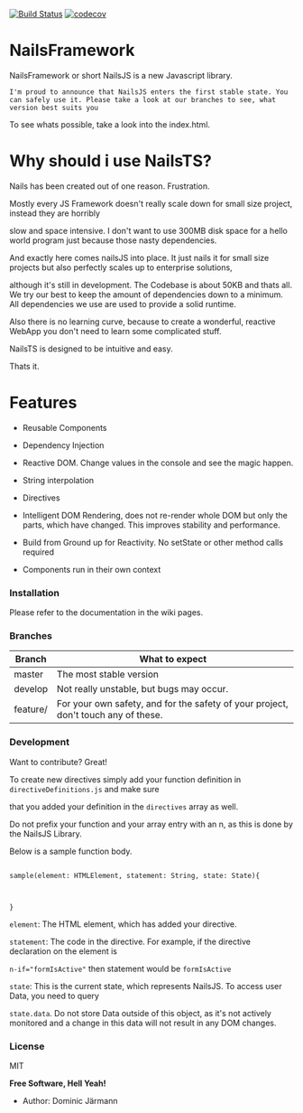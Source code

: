 
[![Build Status](https://travis-ci.org/nailsframework/nails.svg?branch=master)](https://travis-ci.org/nailsframework/nails)
[![codecov](https://codecov.io/gh/nailsframework/nails/branch/master/graph/badge.svg)](https://codecov.io/gh/nailsframework/nails)



# NailsFramework
  

NailsFramework or short NailsJS is a new Javascript library.


  


```I'm proud to announce that NailsJS enters the first stable state. You can safely use it. Please take a look at our branches to see, what version best suits you```

  

To see whats possible, take a look into the index.html.

  

# Why should i use NailsTS?

  

Nails has been created out of one reason. Frustration.

Mostly every JS Framework doesn't really scale down for small size project, instead they are horribly

slow and space intensive. I don't want to use 300MB disk space for a hello world program just because
those nasty dependencies.

  

And exactly here comes nailsJS into place. It just nails it for small size projects but also perfectly scales up to enterprise solutions,

although it's still in development. The Codebase is about 50KB and thats all. We try our best to keep the amount of dependencies down to a minimum. All dependencies we use are used to provide a solid runtime. 

  

Also there is no learning curve, because to create a wonderful, reactive WebApp you don't need to learn some complicated stuff.

NailsTS is designed to be intuitive and easy.

  

Thats it.

  

# Features

- Reusable Components

- Dependency Injection

- Reactive DOM. Change values in the console and see the magic happen.

- String interpolation

- Directives

- Intelligent DOM Rendering, does not re-render whole DOM but only the parts, which
have changed. This improves stability and performance.

- Build from Ground up for Reactivity. No setState or other method calls required

- Components run in their own context

### Installation

  

Please refer to the documentation in the wiki pages.

  

### Branches

  
  
  
  
|Branch|What to expect  |
|--|--|
|  master | The most stable version |
|  develop | Not really unstable, but bugs may occur. |
|  feature/ | For your own safety, and for the safety of your project, don't touch any of these. |




  
  

### Development

  

Want to contribute? Great!

  

To create new directives simply add your function definition in ```directiveDefinitions.js``` and make sure

that you added your definition in the ```directives``` array as well.

  

Do not prefix your function and your array entry with an n, as this is done by the NailsJS Library.

  

Below is a sample function body.

```

sample(element: HTMLElement, statement: String, state: State){

  

}

```

```element```: The HTML element, which has added your directive.

```statement```: The code in the directive. For example, if the directive declaration on the element is

```n-if="formIsActive"``` then statement would be ```formIsActive```

```state```: This is the current state, which represents NailsJS. To access user Data, you need to query

```state.data```. Do not store Data outside of this object, as it's not actively monitored and a change in this data will not result in any DOM changes.

### License

  

MIT

  
  

**Free Software, Hell Yeah!**

  

* Author: Dominic Järmann